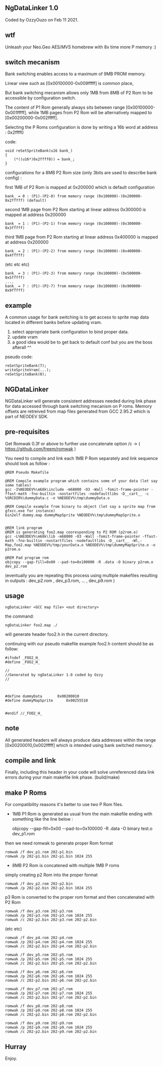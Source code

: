 NgDataLinker 1.0
--------------------

Coded by OzzyOuzo on Feb 11 2021.

wtf 
---

Unleash your Neo.Geo AES/MVS homebrew with 8x time more P memory :)


switch mecanism
---------------

Bank switching enables access to a maximum of 9MB PROM memory.

Linear view such as [0x00100000-0x009fffff] is common place, 

But bank switching mecanism allows only 1MB from 8MB of P2 Rom to be accessible by configuration switch.

The content of P1 Rom generally always sits between range [0x00100000-0x001fffff].
while 1MB pages from P2 Rom will be alternatively mapped to [0x00200000-0x002fffff].

Selecting the P Roms configuration is done by writing a 16b word at address : 0x2ffff0

code:

	void reSetSpriteBank(u16 bank_)
	{
		(*((u16*)0x2ffff0)) = bank_;
	}

configurations for a 8MB P2 Rom size (only 3bits are used to describe bank config) :

first 1MB of P2 Rom is mapped at 0x200000 which is default configuration

	bank_ = 0 : (P1)-(P2-0) from memory range (0x100000)-(0x200000-0x2fffff) (default)

second 1MB page from P2 Rom starting at linear address 0x300000 is mapped at address 0x200000

	bank_ = 1 : (P1)-(P2-1) from memory range (0x100000)-(0x300000-0x3fffff) 

third 1MB page from P2 Rom starting at linear address 0x400000 is mapped at address 0x200000

	bank_ = 2 : (P1)-(P2-2) from memory range (0x100000)-(0x400000-0x4fffff) 

(etc etc etc)

	bank_ = 3 : (P1)-(P2-3) from memory range (0x100000)-(0x500000-0x5fffff) 
	....
	bank_ = 7 : (P1)-(P2-7) from memory range (0x100000)-(0x900000-0x9fffff) 

example
-------

A common usage for bank switching is to get access to sprite map data located in different banks before updating vram.

1) select appropriate bank configuration to bind proper data.
2) update vram
3) a good idea would be to get back to default conf but you are the boss afterall ^^

pseudo code:

	reSetSpriteBank(7);
	writeSpriteVram(...);
	reSetSpriteBank(0);

NGDataLinker
------------

NGDataLinker will generate consistent addresses needed during link phase for data accessed through bank switching mecanism on P roms.
Memory offsets are retreived from map files generated from GCC 2.95.2 which is part of NEODEV SDK.


pre-requisites
--------------

Get Romwak 0.3f or above to further use concatenate option /c -> ( https://github.com/freem/romwak )

You need to compile and link each 1MB P Rom separately and link sequence should look as follow : 

	@REM Pseudo Makefile

	@REM Compile example program which contains some of your data (let say some tables)
	gcc -I%NEODEV%\m68k\include -m68000 -O3 -Wall -fomit-frame-pointer -ffast-math -fno-builtin -nostartfiles -nodefaultlibs -D__cart__ -c %SRCDIR%\dummyData.c -o %NEODEV%\tmp\dummyData.o

	@REM Compile example from binary to object (let say a sprite map from gfxcc.exe for instance)
	bin2elf dummy.map dummyMapSprite %NEODEV%\tmp\dummyMapSprite.o


	@REM link program
	@REM is generating foo2.map cooresponding to P2 ROM (p2rom.o)
	gcc -L%NEODEV%\m68k\lib -m68000 -O3 -Wall -fomit-frame-pointer -ffast-math -fno-builtin -nostartfiles -nodefaultlibs -D__cart__ -Wl,-Map,foo2.map %NEODEV%/tmp/yourData.o %NEODEV%\tmp\dummyMapSprite.o -o p2rom.o

	@REM Pad program rom
	objcopy --gap-fill=0x00 --pad-to=0x100000 -R .data -O binary p2rom.o dev_p2.rom


(eventually you are repeating this process using multiple makefiles resulting in outputs : dev_p2.rom , dev_p3.rom, ... , dev_p9.rom )

usage
-----

	ngDataLinker <GCC map file> <out directory>

the command:

	ngDataLinker foo2.map ./

will generate header foo2.h in the current directory.

continuing with our pseudo makefile example foo2.h content should be as follow:

	#ifndef _FOO2_H_
	#define _FOO2_H_

	//
	//Generated by ngDataLinker 1.0 coded by Ozzy 
	//



	#define dummyData 		0x00200010
	#define dummyMapSprite 		0x00255510


	#endif //_FOO2_H_

note
----

All generated headers will always produce data addresses within the range [0x00200010,0x002fffff] which is intended using bank switched memory.

compile and link
----------------

Finally, including this header in your code will solve unreferenced data link errors during your main makefile link phase. (build/make)


make P Roms
-----------

For compatibility reasons it's better to use two P Rom files. 

- 1MB P1 Rom is generated as usual from the main makefile ending with something like the line below :

	objcopy --gap-fill=0x00 --pad-to=0x100000 -R .data -O binary test.o dev_p1.rom

then we need romwak to generate proper Rom format

	romwak /f dev_p1.rom 202-p1.bin
	romwak /p 202-p1.bin 202-p1.bin 1024 255

- 8MB P2 Rom is concatened with multiple 1MB P roms

simply creating p2 Rom into the proper format

	romwak /f dev_p2.rom 202-p2.bin
	romwak /p 202-p2.bin 202-p2.bin 1024 255

p3 Rom is converted to the proper rom format and then concatenated with P2 Rom

	romwak /f dev_p3.rom 202-p3.rom
	romwak /p 202-p3.rom 202-p3.rom 1024 255
	romwak /c 202-p2.bin 202-p3.rom 202-p2.bin

(etc etc)

	romwak /f dev_p4.rom 202-p4.rom
	romwak /p 202-p4.rom 202-p4.rom 1024 255
	romwak /c 202-p2.bin 202-p4.rom 202-p2.bin

	romwak /f dev_p5.rom 202-p5.rom
	romwak /p 202-p5.rom 202-p5.rom 1024 255
	romwak /c 202-p2.bin 202-p5.rom 202-p2.bin

	romwak /f dev_p6.rom 202-p6.rom
	romwak /p 202-p6.rom 202-p6.rom 1024 255
	romwak /c 202-p2.bin 202-p6.rom 202-p2.bin

	romwak /f dev_p7.rom 202-p7.rom
	romwak /p 202-p7.rom 202-p7.rom 1024 255
	romwak /c 202-p2.bin 202-p7.rom 202-p2.bin

	romwak /f dev_p8.rom 202-p8.rom
	romwak /p 202-p8.rom 202-p8.rom 1024 255
	romwak /c 202-p2.bin 202-p8.rom 202-p2.bin

	romwak /f dev_p9.rom 202-p9.rom
	romwak /p 202-p9.rom 202-p9.rom 1024 255
	romwak /c 202-p2.bin 202-p9.rom 202-p2.bin

Hurray
------

Enjoy.  



